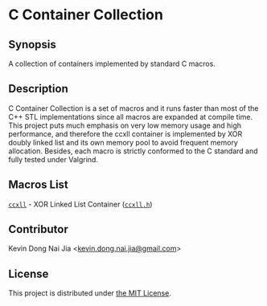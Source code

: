 # C Container Collection

## Synopsis

A collection of containers implemented by standard C macros.

## Description

C Container Collection is a set of macros and it runs faster than most of the C++ STL implementations since all macros are expanded at compile time. This project puts much emphasis on very low memory usage and high performance, and therefore the ccxll container is implemented by XOR doubly linked list and its own memory pool to avoid frequent memory allocation. Besides, each macro is strictly conformed to the C standard and fully tested under Valgrind.

## Macros List

[`ccxll`](http://people.cs.nctu.edu.tw/~dongnj/C-Container-Collection/doc/macros-list.html) - XOR Linked List Container ([`ccxll.h`](https://github.com/kevin-dong-nai-jia/C-Container-Collection/blob/master/src/ccxll.h))

## Contributor

Kevin Dong Nai Jia <<kevin.dong.nai.jia@gmail.com>>

## License

This project is distributed under [the MIT License](https://opensource.org/licenses/MIT).
